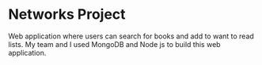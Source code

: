 # Networks Project
Web application where users can search for books and add to want to read lists. My team and I used MongoDB and Node js to build this web application.
